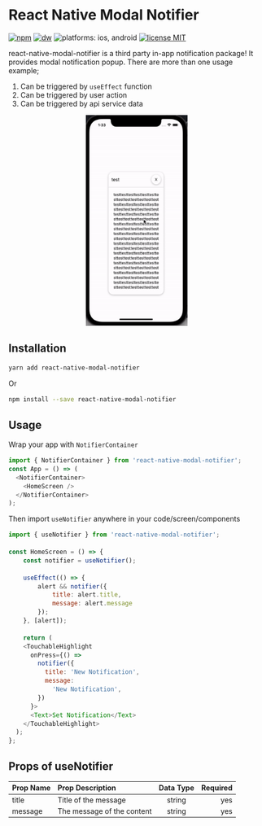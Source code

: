 # React Native Modal Notifier
[![npm](https://badgen.net/npm/v/react-native-modal-notifier)](https://www.npmjs.com/package/react-native-modal-notifier)
[![dw](https://badgen.net/npm/dw/react-native-modal-notifier)](https://www.npmjs.com/package/react-native-modal-notifier)
![platforms: ios, android](https://img.shields.io/badge/platform-ios%2C%20android%2C%20expo-orange)
[![license MIT](https://img.shields.io/badge/license-MIT-brightgreen)](https://github.com/crazycoder-io/react-native-modal-notifier/blob/master/LICENSE)



react-native-modal-notifier is a third party in-app notification package! It provides modal notification popup.
There are more than one usage example;
1. Can be triggered by `useEffect` function
2. Can be triggered by user action
3. Can be triggered by api service data

<p align="center">
    <img src="src/assets/react-native-modal-notifier.gif" alt="drawing" width="200" />
</p>

## Installation
```sh
yarn add react-native-modal-notifier
```
Or
```sh
npm install --save react-native-modal-notifier
```

## Usage

Wrap your app with `NotifierContainer`
```js
import { NotifierContainer } from 'react-native-modal-notifier';
const App = () => (
  <NotifierContainer>
    <HomeScreen />
  </NotifierContainer>
);
```
Then import `useNotifier` anywhere in your code/screen/components
```js
import { useNotifier } from 'react-native-modal-notifier';

const HomeScreen = () => {
    const notifier = useNotifier();

    useEffect(() => {
        alert && notifier({
            title: alert.title,
            message: alert.message
        });
    }, [alert]);

    return (
    <TouchableHighlight
      onPress={() =>
        notifier({
          title: 'New Notification',
          message:
            'New Notification',
        })
      }>
      <Text>Set Notification</Text>
    </TouchableHighlight>
  );
};
```

## Props of useNotifier

| Prop Name | Prop Description | Data Type  | Required  |
|-----------------|:-------------|:---------------:|---------------:|
| title | Title of the message | string | yes |
| message | The message of the content | string | yes |

